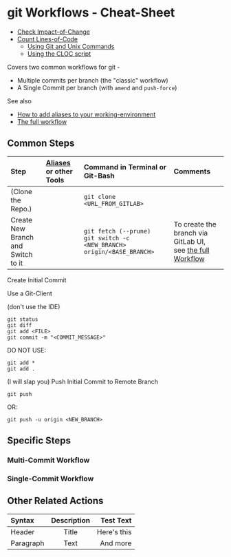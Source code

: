 # git Workflows - Cheat-Sheet <!-- omit in toc -->

- [Check Impact-of-Change](#check-impact-of-change)
- [Count Lines-of-Code](#count-lines-of-code)
  - [Using Git and Unix Commands](#using-git-and-unix-commands)
  - [Using the CLOC script](#using-the-cloc-script)

Covers two common workflows for git -

- Multiple commits per branch (the "classic" workflow)
- A Single Commit per branch (with `amend` and `push-force`)

See also

- [How to add aliases to your working-environment](./source_git_aliases.sh)
- [The full workflow](./git_Workflows.md)

## Common Steps

| Step | [Aliases](./source_git_aliases.sh) or other Tools | Command in Terminal or Git-Bash | Comments |
| :---        | :--- | :--- | :--- |
| (Clone the Repo.)	 |  | `git clone <URL_FROM_GITLAB>`       |  |
| Create New Branch<br>and Switch to it |  | `git fetch (--prune)`<br>`git switch -c <NEW_BRANCH> origin/<BASE_BRANCH>` | To create the branch via GitLab UI,<br>see [the full Workflow](./git_Workflows.md) |







Create Initial Commit

Use a Git-Client

(don't use the IDE)


    git status
    git diff
    git add <FILE>
    git commit -m "<COMMIT_MESSAGE>"



DO NOT USE:

    git add *
    git add .

(I will slap you)
Push Initial Commit
to Remote Branch





    git push

OR:

    git push -u origin <NEW_BRANCH>





## Specific Steps

### Multi-Commit Workflow

### Single-Commit Workflow

## Other Related Actions

| Syntax      | Description | Test Text     |
| :---        |    :----:   |          ---: |
| Header      | Title       | Here's this   |
| Paragraph   | Text        | And more      |